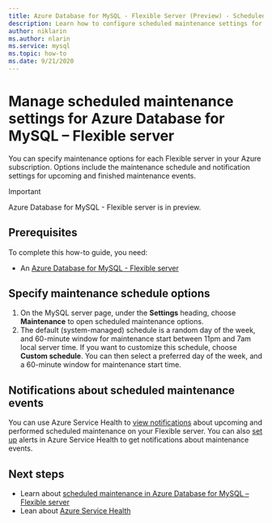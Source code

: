```yaml
---
title: Azure Database for MySQL - Flexible Server (Preview) - Scheduled maintenance - Azure portal
description: Learn how to configure scheduled maintenance settings for an Azure Database for MySQL - Flexible server from the Azure portal.
author: niklarin
ms.author: nlarin
ms.service: mysql
ms.topic: how-to
ms.date: 9/21/2020
---
```


# Manage scheduled maintenance settings for Azure Database for MySQL – Flexible server
 
You can specify maintenance options for each Flexible server in your Azure subscription. Options include the maintenance schedule and notification settings for upcoming and finished maintenance events.

> [!IMPORTANT]
> Azure Database for MySQL - Flexible server is in preview.
 
## Prerequisites
To complete this how-to guide, you need:
- An [Azure Database for MySQL - Flexible server](quickstart-create-server-portal.md)
 
## Specify maintenance schedule options
 
1. On the MySQL server page, under the **Settings** heading, choose **Maintenance** to open scheduled maintenance options.
2. The default (system-managed) schedule is a random day of the week, and 60-minute window for maintenance start between 11pm and 7am local server time. If you want to customize this schedule, choose **Custom schedule**. You can then select a preferred day of the week, and a 60-minute window for maintenance start time.
 
## Notifications about scheduled maintenance events
 
You can use Azure Service Health to [view notifications](/azure/service-health/service-notifications.md) about upcoming and performed scheduled maintenance on your Flexible server. You can also [set up](/azure/service-health/resource-health-alert-monitor-guide.md) alerts in Azure Service Health to get notifications about maintenance events.
 
## Next steps  
 
* Learn about [scheduled maintenance in Azure Database for MySQL – Flexible server](concepts-maintenance.md)
* Lean about [Azure Service Health](/azure/service-health/overview.md)
